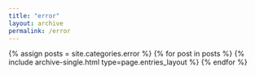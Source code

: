 ```yaml
---
title: "error"
layout: archive
permalink: /error
---
```


{% assign posts = site.categories.error %}
{% for post in posts %} {% include archive-single.html type=page.entries_layout %} {% endfor %}
